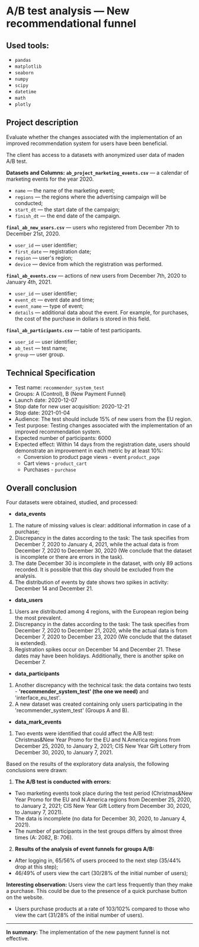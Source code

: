 # A/B test analysis — New recommendational funnel

## Used tools: 
* `pandas`
* `matplotlib`
* `seaborn`
* `numpy`
* `scipy`
* `datetime`
* `math`
* `plotly`

## Project description

Evaluate whether the changes associated with the implementation of an improved recommendation system for users have been beneficial.

The client has access to a datasets with anonymized user data of maden A/B test.

**Datasets and Columns:**
**`ab_project_marketing_events.csv`** — a calendar of marketing events for the year 2020.
- `name` — the name of the marketing event;
- `regions` — the regions where the advertising campaign will be conducted;
- `start_dt` — the start date of the campaign;
- `finish_dt` — the end date of the campaign.

**`final_ab_new_users.csv`** — users who registered from December 7th to December 21st, 2020.
- `user_id` — user identifier;
- `first_date` — registration date;
- `region` — user's region;
- `device` — device from which the registration was performed.

**`final_ab_events.csv`** — actions of new users from December 7th, 2020 to January 4th, 2021.
- `user_id` — user identifier;
- `event_dt` — event date and time;
- `event_name` — type of event;
- `details` — additional data about the event. For example, for purchases, the cost of the purchase in dollars is stored in this field.

**`final_ab_participants.csv`** — table of test participants.
- `user_id` — user identifier;
- `ab_test` — test name;
- `group` — user group.

## Technical Specification

- Test name: `recommender_system_test`
- Groups: A (Control), B (New Payment Funnel)
- Launch date: 2020-12-07
- Stop date for new user acquisition: 2020-12-21
- Stop date: 2021-01-04
- Audience: The test should include 15% of new users from the EU region.
- Test purpose: Testing changes associated with the implementation of an improved recommendation system.
- Expected number of participants: 6000
- Expected effect: Within 14 days from the registration date, users should demonstrate an improvement in each metric by at least 10%:
    - Conversion to product page views - event `product_page`
    - Cart views - `product_cart`
    - Purchases - `purchase`


## Overall conclusion

Four datasets were obtained, studied, and processed:

* **data_events**
1. The nature of missing values is clear: additional information in case of a purchase;
2. Discrepancy in the dates according to the task: The task specifies from December 7, 2020 to January 4, 2021, while the actual data is from December 7, 2020 to December 30, 2020 (We conclude that the dataset is incomplete or there are errors in the task).
3. The date December 30 is incomplete in the dataset, with only 89 actions recorded. It is possible that this day should be excluded from the analysis.
4. The distribution of events by date shows two spikes in activity: December 14 and December 21.

* **data_users**
1. Users are distributed among 4 regions, with the European region being the most prevalent.
2. Discrepancy in the dates according to the task: The task specifies from December 7, 2020 to December 21, 2020, while the actual data is from December 7, 2020 to December 23, 2020 (We conclude that the dataset is extended).
3. Registration spikes occur on December 14 and December 21. These dates may have been holidays. Additionally, there is another spike on December 7.

* **data_participants**
1. Another discrepancy with the technical task: the data contains two tests - **'recommender_system_test' (the one we need)** and 'interface_eu_test'.
2. A new dataset was created containing only users participating in the 'recommender_system_test' (Groups A and B).

* **data_mark_events**
1. Two events were identified that could affect the A/B test: Christmas&New Year Promo for the EU and N.America regions from December 25, 2020, to January 2, 2021; CIS New Year Gift Lottery from December 30, 2020, to January 7, 2021.

Based on the results of the exploratory data analysis, the following conclusions were drawn:

1. **The A/B test is conducted with errors:**
* Two marketing events took place during the test period (Christmas&New Year Promo for the EU and N.America regions from December 25, 2020, to January 2, 2021; CIS New Year Gift Lottery from December 30, 2020, to January 7, 2021).
* The data is incomplete (no data for December 30, 2020, to January 4, 2021).
* The number of participants in the test groups differs by almost three times (A: 2082, B: 706).

2. **Results of the analysis of event funnels for groups A/B:**
* After logging in, 65/56% of users proceed to the next step (35/44% drop at this step);
* 46/49% of users view the cart (30/28% of the initial number of users);

**Interesting observation:** Users view the cart less frequently than they make a purchase. This could be due to the presence of a quick purchase button on the website.
* Users purchase products at a rate of 103/102% compared to those who view the cart (31/28% of the initial number of users).
___
**In summary:** The implementation of the new payment funnel is not effective.
